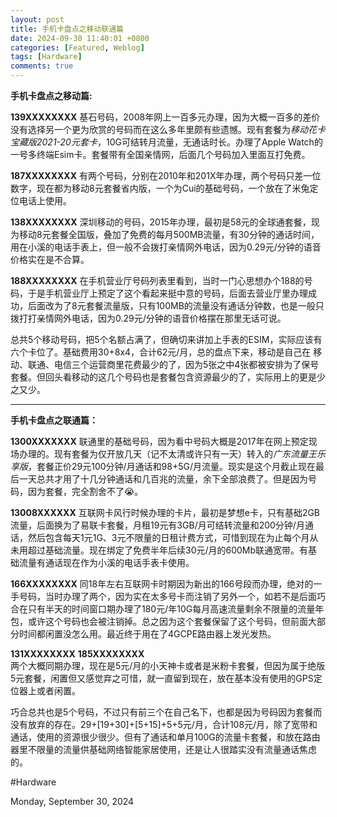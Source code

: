 ```yaml
---
layout: post
title: 手机卡盘点之移动联通篇 
date: 2024-09-30 11:40:01 +0800 
categories: [Featured, Weblog]
tags: [Hardware]
comments: true 
---
```

**手机卡盘点之移动篇:**   

**139XXXXXXXX** 基石号码，2008年网上一百多元办理，因为大概一百多的差价没有选择另一个更为欣赏的号码而在这么多年里颇有些遗憾。现有套餐为*移动花卡宝藏版2021-20元套卡*，10G可结转月流量，无通话时长。办理了Apple Watch的一号多终端Esim卡。套餐带有全国亲情网，后面几个号码加入里面互打免费。   

**187XXXXXXXX** 有两个号码，分别在2010年和201X年办理，两个号码只差一位数字，现在都为移动8元套餐省内版，一个为Cui的基础号码，一个放在了米兔定位电话上使用。
   
**138XXXXXXXX** 深圳移动的号码，2015年办理，最初是58元的全球通套餐，现为移动8元套餐全国版，叠加了免费的每月500MB流量，有30分钟的通话时间，用在小溪的电话手表上，但一般不会拨打亲情网外电话，因为0.29元/分钟的语音价格实在是不合算。   

**188XXXXXXXX** 在手机营业厅号码列表里看到，当时一门心思想办个188的号码，于是手机营业厅上预定了这个看起来挺中意的号码，后面去营业厅里办理成功，后面改为了8元套餐流量版，只有100MB的流量没有通话分钟数，也是一般只拨打打亲情网外电话，因为0.29元/分钟的语音价格摆在那里无话可说。   

总共5个移动号码，把5个名额占满了，但确切来讲加上手表的ESIM，实际应该有六个卡位了。基础费用30+8x4，合计62元/月，总的盘点下来，移动是自己在 移动、联通、电信三个运营商里花费最少的了，因为5张之中4张都被安排为了保号套餐。但回头看移动的这几个号码也是套餐包含资源最少的了，实际用上的更是少之又少。   

********

**手机卡盘点之联通篇：**

**1300XXXXXXX**  联通里的基础号码，因为看中号码大概是2017年在网上预定现场办理的。现有套餐为仅开放几天（记不太清或许只有一天）转入的*广东流量王乐享版*，套餐正价29元100分钟/月通话和98+5G/月流量。现实是这个月截止现在最后一天总共才用了十几分钟通话和几百兆的流量，余下全部浪费了。但是因为号码，因为套餐，完全割舍不了😭。   

**13008XXXXXX**  互联网卡风行时候办理的卡片，最初是梦想e卡，只有基础2GB流量，后面换为了易联卡套餐，月租19元有3GB/月可结转流量和200分钟/月通话，然后包含每天1元1G、3元不限量的日租计费方式，可惜到现在为止每个月从未用超过基础流量。现在绑定了免费半年后续30元/月的600Mb联通宽带。有基础流量有通话现在作为小溪的电话手表卡使用。
   
**166XXXXXXXX** 同18年左右互联网卡时期因为新出的166号段而办理，绝对的一手号码，当时办理了两个，因为实在太多号卡而注销了另外一个，如若不是后面巧合在只有半天的时间窗口期办理了180元/年10G每月高速流量剩余不限量的流量年包，或许这个号码也会被注销掉。总之因为这个套餐保留了这个号码，但前面大部分时间都闲置没怎么用。最近终于用在了4GCPE路由器上发光发热。
   
**131XXXXXXXX**    **185XXXXXXXX**   
两个大概同期办理，现在是5元/月的小天神卡或者是米粉卡套餐，但因为属于绝版5元套餐，闲置但又感觉弃之可惜，就一直留到现在，放在基本没有使用的GPS定位器上或者闲置。
   
巧合总共也是5个号码，不过只有前三个在自己名下，也都是因为号码因为套餐而没有放弃的存在。29+[19+30]+[5+15]+5+5元/月，合计108元/月，除了宽带和通话，使用的资源很少很少。但有了通话和单月100G的流量卡套餐，和放在路由器里不限量的流量供基础网络智能家居使用，还是让人很踏实没有流量通话焦虑的。  

#Hardware 
   
Monday, September 30, 2024 